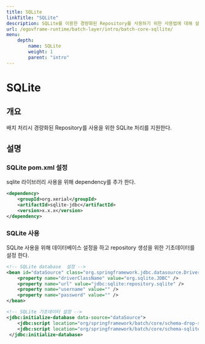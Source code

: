 ```yaml
---
title: SQLite
linkTitle: "SQLite"
description: SQLite를 이용한 경량화된 Repository를 사용하기 위한 사용법에 대해 설명한다.
url: /egovframe-runtime/batch-layer/intro/batch-core-sqllite/
menu:
    depth:
        name: SQLite
        weight: 1
        parent: "intro"
---
```

# SQLite

## 개요

배치 처리시 경량화된 Repository를 사용을 위한 SQLite 처리를 지원한다.

## 설명

### SQLite pom.xml 설정

sqlite 라이브러리 사용을 위해 dependency를 추가 한다.

```xml
<dependency>
	<groupId>org.xerial</groupId>
	<artifactId>sqlite-jdbc</artifactId>
	<version>x.x.x</version>
</dependency>
```
### SQLite 사용

SQLite 사용을 위해 데이터베이스 설정을 하고 repository 생성을 위한 기초데이터를 설정 한다.

```xml
<!-- SQLite database  설정 -->
<bean id="dataSource" class="org.springframework.jdbc.datasource.DriverManagerDataSource">
	<property name="driverClassName" value="org.sqlite.JDBC" />
	<property name="url" value="jdbc:sqlite:repository.sqlite" />
	<property name="username" value="" />
	<property name="password" value="" />
</bean>

<!-- SQLite 기초데이터 설정 -->
<jdbc:initialize-database data-source="dataSource">
	<jdbc:script location="org/springframework/batch/core/schema-drop-sqlite.sql" />
	<jdbc:script location="org/springframework/batch/core/schema-sqlite.sql" />
 </jdbc:initialize-database>
```